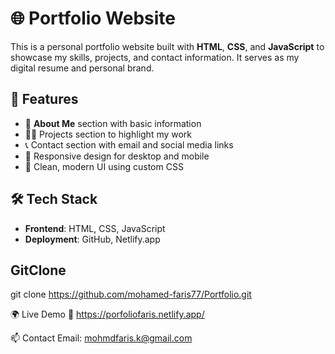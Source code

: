 # 🌐 Portfolio Website

This is a personal portfolio website built with **HTML**, **CSS**, and **JavaScript** to showcase my skills, projects, and contact information. It serves as my digital resume and personal brand.

## 🚀 Features

- 💼 **About Me** section with basic information
- 🧑‍💻 Projects section to highlight my work
- 📞 Contact section with email and social media links
- 🔁 Responsive design for desktop and mobile
- 🎨 Clean, modern UI using custom CSS

## 🛠️ Tech Stack

- **Frontend**: HTML, CSS, JavaScript
- **Deployment**: GitHub, Netlify.app

## GitClone
git clone https://github.com/mohamed-faris77/Portfolio.git

🌍 Live Demo
🔗 https://porfoliofaris.netlify.app/

📫 Contact
Email: mohmdfaris.k@gmail.com


